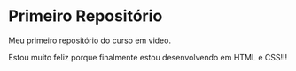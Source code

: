 # Primeiro Repositório
 Meu primeiro repositório do curso em video.

 Estou muito feliz porque finalmente estou desenvolvendo em HTML e CSS!!!
